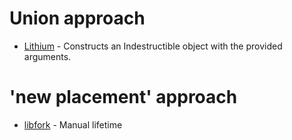 # Union approach
* [Lithium](https://github.com/ElementAstro/Lithium/blob/master/src/atom/type/indestructible.hpp) -  Constructs an Indestructible object with the provided arguments.

# 'new placement' approach
* [libfork](https://github.com/ConorWilliams/libfork/blob/main/include/libfork/core/impl/manual_lifetime.hpp) - Manual lifetime
